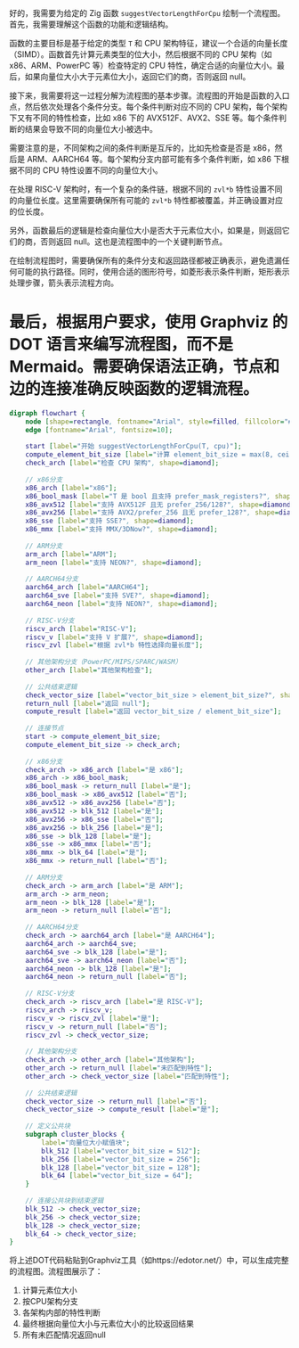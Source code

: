 好的，我需要为给定的 Zig 函数 `suggestVectorLengthForCpu` 绘制一个流程图。首先，我需要理解这个函数的功能和逻辑结构。

函数的主要目标是基于给定的类型 `T` 和 CPU 架构特征，建议一个合适的向量长度（SIMD）。函数首先计算元素类型的位大小，然后根据不同的 CPU 架构（如 x86、ARM、PowerPC 等）检查特定的 CPU 特性，确定合适的向量位大小。最后，如果向量位大小大于元素位大小，返回它们的商，否则返回 null。

接下来，我需要将这一过程分解为流程图的基本步骤。流程图的开始是函数的入口点，然后依次处理各个条件分支。每个条件判断对应不同的 CPU 架构，每个架构下又有不同的特性检查，比如 x86 下的 AVX512F、AVX2、SSE 等。每个条件判断的结果会导致不同的向量位大小被选中。

需要注意的是，不同架构之间的条件判断是互斥的，比如先检查是否是 x86，然后是 ARM、AARCH64 等。每个架构分支内部可能有多个条件判断，如 x86 下根据不同的 CPU 特性设置不同的向量位大小。

在处理 RISC-V 架构时，有一个复杂的条件链，根据不同的 `zvl*b` 特性设置不同的向量位长度。这里需要确保所有可能的 `zvl*b` 特性都被覆盖，并正确设置对应的位长度。

另外，函数最后的逻辑是检查向量位大小是否大于元素位大小，如果是，则返回它们的商，否则返回 null。这也是流程图中的一个关键判断节点。

在绘制流程图时，需要确保所有的条件分支和返回路径都被正确表示，避免遗漏任何可能的执行路径。同时，使用合适的图形符号，如菱形表示条件判断，矩形表示处理步骤，箭头表示流程方向。

最后，根据用户要求，使用 Graphviz 的 DOT 语言来编写流程图，而不是 Mermaid。需要确保语法正确，节点和边的连接准确反映函数的逻辑流程。
================================================
```dot
digraph flowchart {
    node [shape=rectangle, fontname="Arial", style=filled, fillcolor="#f0f0f0"];
    edge [fontname="Arial", fontsize=10];
    
    start [label="开始 suggestVectorLengthForCpu(T, cpu)"];
    compute_element_bit_size [label="计算 element_bit_size = max(8, ceilPowerOfTwo(bitSizeOf(T)))"];
    check_arch [label="检查 CPU 架构", shape=diamond];
    
    // x86分支
    x86_arch [label="x86"];
    x86_bool_mask [label="T 是 bool 且支持 prefer_mask_registers?", shape=diamond];
    x86_avx512 [label="支持 AVX512F 且无 prefer_256/128?", shape=diamond];
    x86_avx256 [label="支持 AVX2/prefer_256 且无 prefer_128?", shape=diamond];
    x86_sse [label="支持 SSE?", shape=diamond];
    x86_mmx [label="支持 MMX/3DNow?", shape=diamond];
    
    // ARM分支
    arm_arch [label="ARM"];
    arm_neon [label="支持 NEON?", shape=diamond];
    
    // AARCH64分支
    aarch64_arch [label="AARCH64"];
    aarch64_sve [label="支持 SVE?", shape=diamond];
    aarch64_neon [label="支持 NEON?", shape=diamond];
    
    // RISC-V分支
    riscv_arch [label="RISC-V"];
    riscv_v [label="支持 V 扩展?", shape=diamond];
    riscv_zvl [label="根据 zvl*b 特性选择向量长度"];
    
    // 其他架构分支（PowerPC/MIPS/SPARC/WASM）
    other_arch [label="其他架构检查"];
    
    // 公共结束逻辑
    check_vector_size [label="vector_bit_size > element_bit_size?", shape=diamond];
    return_null [label="返回 null"];
    compute_result [label="返回 vector_bit_size / element_bit_size"];
    
    // 连接节点
    start -> compute_element_bit_size;
    compute_element_bit_size -> check_arch;
    
    // x86分支
    check_arch -> x86_arch [label="是 x86"];
    x86_arch -> x86_bool_mask;
    x86_bool_mask -> return_null [label="是"];
    x86_bool_mask -> x86_avx512 [label="否"];
    x86_avx512 -> x86_avx256 [label="否"];
    x86_avx512 -> blk_512 [label="是"];
    x86_avx256 -> x86_sse [label="否"];
    x86_avx256 -> blk_256 [label="是"];
    x86_sse -> blk_128 [label="是"];
    x86_sse -> x86_mmx [label="否"];
    x86_mmx -> blk_64 [label="是"];
    x86_mmx -> return_null [label="否"];
    
    // ARM分支
    check_arch -> arm_arch [label="是 ARM"];
    arm_arch -> arm_neon;
    arm_neon -> blk_128 [label="是"];
    arm_neon -> return_null [label="否"];
    
    // AARCH64分支
    check_arch -> aarch64_arch [label="是 AARCH64"];
    aarch64_arch -> aarch64_sve;
    aarch64_sve -> blk_128 [label="是"];
    aarch64_sve -> aarch64_neon [label="否"];
    aarch64_neon -> blk_128 [label="是"];
    aarch64_neon -> return_null [label="否"];
    
    // RISC-V分支
    check_arch -> riscv_arch [label="是 RISC-V"];
    riscv_arch -> riscv_v;
    riscv_v -> riscv_zvl [label="是"];
    riscv_v -> return_null [label="否"];
    riscv_zvl -> check_vector_size;
    
    // 其他架构分支
    check_arch -> other_arch [label="其他架构"];
    other_arch -> return_null [label="未匹配到特性"];
    other_arch -> check_vector_size [label="匹配到特性"];
    
    // 公共结束逻辑
    check_vector_size -> return_null [label="否"];
    check_vector_size -> compute_result [label="是"];
    
    // 定义公共块
    subgraph cluster_blocks {
        label="向量位大小赋值块";
        blk_512 [label="vector_bit_size = 512"];
        blk_256 [label="vector_bit_size = 256"];
        blk_128 [label="vector_bit_size = 128"];
        blk_64 [label="vector_bit_size = 64"];
    }
    
    // 连接公共块到结束逻辑
    blk_512 -> check_vector_size;
    blk_256 -> check_vector_size;
    blk_128 -> check_vector_size;
    blk_64 -> check_vector_size;
}
``` 

将上述DOT代码粘贴到Graphviz工具（如https://edotor.net/）中，可以生成完整的流程图。流程图展示了：
1. 计算元素位大小
2. 按CPU架构分支
3. 各架构内部的特性判断
4. 最终根据向量位大小与元素位大小的比较返回结果
5. 所有未匹配情况返回null